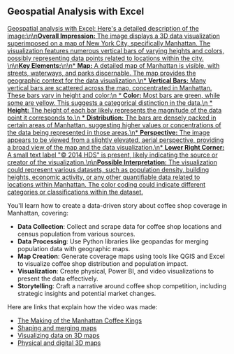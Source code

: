 ## Geospatial Analysis with Excel

[Geospatial analysis with Excel: Here\'s a detailed description of the image:\n\n**Overall Impression:** The image displays a 3D data visualization superimposed on a map of New York City, specifically Manhattan. The visualization features numerous vertical bars of varying heights and colors, possibly representing data points related to locations within the city. \n\n**Key Elements:**\n\n* **Map:** A detailed map of Manhattan is visible, with streets, waterways, and parks discernable. The map provides the geographic context for the data visualization.\n* **Vertical Bars:** Many vertical bars are scattered across the map, concentrated in Manhattan. These bars vary in height and color:\n * **Color:** Most bars are green, while some are yellow. This suggests a categorical distinction in the data.\n * **Height:** The height of each bar likely represents the magnitude of the data point it corresponds to.\n * **Distribution:** The bars are densely packed in certain areas of Manhattan, suggesting higher values or concentrations of the data being represented in those areas.\n* **Perspective:** The image appears to be viewed from a slightly elevated, aerial perspective, providing a broad view of the map and the data visualization.\n* **Lower Right Corner:** A small text label "© 2014 HDS" is present, likely indicating the source or creator of the visualization.\n\n**Possible Interpretation:** The visualization could represent various datasets, such as population density, building heights, economic activity, or any other quantifiable data related to locations within Manhattan. The color coding could indicate different categories or classifications within the dataset.](https://youtu.be_49LjxNvxyVs)

You'll learn how to create a data-driven story about coffee shop coverage in Manhattan, covering:

- **Data Collection**: Collect and scrape data for coffee shop locations and census population from various sources.
- **Data Processing**: Use Python libraries like geopandas for merging population data with geographic maps.
- **Map Creation**: Generate coverage maps using tools like QGIS and Excel to visualize coffee shop distribution and population impact.
- **Visualization**: Create physical, Power BI, and video visualizations to present the data effectively.
- **Storytelling**: Craft a narrative around coffee shop competition, including strategic insights and potential market changes.

Here are links that explain how the video was made:

- [The Making of the Manhattan Coffee Kings](https://blog.gramener.com/the-making-of-manhattans-coffee-kings/)
- [Shaping and merging maps](https://blog.gramener.com/shaping-and-merging-maps/)
- [Visualizing data on 3D maps](https://blog.gramener.com/visualizing-data-on-3d-maps/)
- [Physical and digital 3D maps](https://blog.gramener.com/physical-and-digital-3d-maps/)

